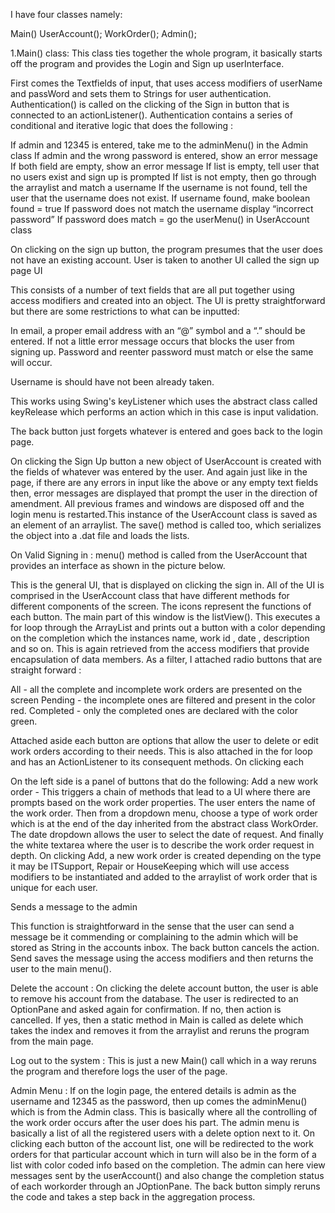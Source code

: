 I have four classes namely:
	
Main()
UserAccount();
WorkOrder();
Admin();

1.Main() class:
This class ties together the whole program, it basically starts off the program and provides the Login and Sign up userInterface. 

First comes the Textfields of input, that uses access modifiers of userName and passWord and sets them to Strings for user authentication.
Authentication() is called on the clicking of the Sign in button that is connected to an actionListener().
Authentication contains a series of conditional and iterative logic that does the following :






If admin and 12345 is entered, take me to the adminMenu() in the Admin class
If admin and the wrong password is entered, show an error message
If both field are empty, show an error message
If list is empty, tell user that no users exist and sign up is prompted
If list is not empty, then go through the arraylist and match a username
If the username is not found, tell the user that the username does not exist.
If username found, make boolean found = true
If password does not match the username display “incorrect password”
If password does match = go the userMenu() in UserAccount class
     
	
On clicking on the sign up button, the program presumes that the user does not have an existing account. User is taken to another UI called the sign up page UI

This consists of a number of text fields that are all put together using access modifiers and created into an object. The UI is pretty straightforward but there are some restrictions to what can be inputted:

In email, a proper email address with an “@” symbol and a “.” should be entered. If not a little error message occurs that blocks the user from signing up.
Password and reenter password must match or else the same will occur.

Username is should have not been already taken.

This works using Swing's keyListener which uses the abstract class called keyRelease which performs an action which in this case is input validation. 


The back button just forgets whatever is entered and goes back to the login page.



On clicking the Sign Up button a new object of UserAccount  is created with the fields of whatever was entered by the user. And again just like in the page, if there are any errors in input like the above or any empty text fields then, error messages are displayed that prompt the user in the direction of amendment. All previous frames and windows are disposed off and the login menu is restarted.This instance of the UserAccount class is saved as an element of an arraylist. The save() method is called too, which serializes the object into a .dat file and loads the lists.













On Valid Signing in : 
menu() method is called from the UserAccount that provides an interface as shown in the picture below.

This is the general UI, that is displayed on clicking the sign in. All of the UI is comprised in the UserAccount class that have different methods for different components of the screen. The icons represent the functions of each button. The main part of this window is the listView(). This executes a for loop through the ArrayList and prints out a button with a color depending on the completion which the instances name, work id , date , description and so on. This is again retrieved from the access modifiers that provide encapsulation of data members. As a filter, I attached radio buttons that are straight forward :

All - all the complete and incomplete work orders are presented on the screen
Pending - the incomplete ones are filtered and present in the color red.
Completed - only the completed ones are declared with the color green.

Attached aside each button are options that allow the user to delete or edit work orders according to their needs. This is also attached in the for loop and has an ActionListener to its consequent methods. On clicking each 

On the left side is a panel of buttons that do the following:
Add a new work order - This triggers a chain of methods that lead to a UI where there are prompts based on the work order properties. The user enters the name of the work order. Then from a dropdown menu, choose a type of work order which is at the end of the day inherited from the abstract class WorkOrder. The date dropdown allows the user to select the date of request. And finally the white textarea where the user is to describe the work order request in depth.
On clicking Add, a new work order is created depending on the type it may be ITSupport, Repair or HouseKeeping which will use access modifiers to be instantiated and added to the arraylist of work order that is unique for each user.


Sends a message to the admin

This function is straightforward in the sense that the user can send a message be it commending or complaining to the admin which will be stored as String in the accounts inbox. The back button cancels the action. Send saves the message using the access modifiers and then returns the user to the main menu().


Delete the account :
On clicking the delete account button, the user is able to remove his account from the database. The user is redirected to an OptionPane and asked again for confirmation. If no, then action is cancelled. If yes, then a static method in Main is called as delete which takes the index and removes it from the arraylist and reruns the program from the main page. 


Log out to the system : This is just a new Main() call which in a way reruns the program and therefore logs the user of the page.




Admin Menu : If on the login page, the entered details is admin as the username and 12345 as the password, then up comes the adminMenu() which is from the Admin class. This is basically where all the controlling of the work order occurs after the user does his part. The admin menu is basically a list of all the registered users with a delete option next to it. On clicking each button of the account list, one will be redirected to the work orders for that particular account which in turn will also be in the form of a list with color coded info based on the completion. The admin can here view messages sent by the userAccount() and also change the completion status of each workorder through an JOptionPane. The back button simply reruns the code and takes a step back in the aggregation process.

